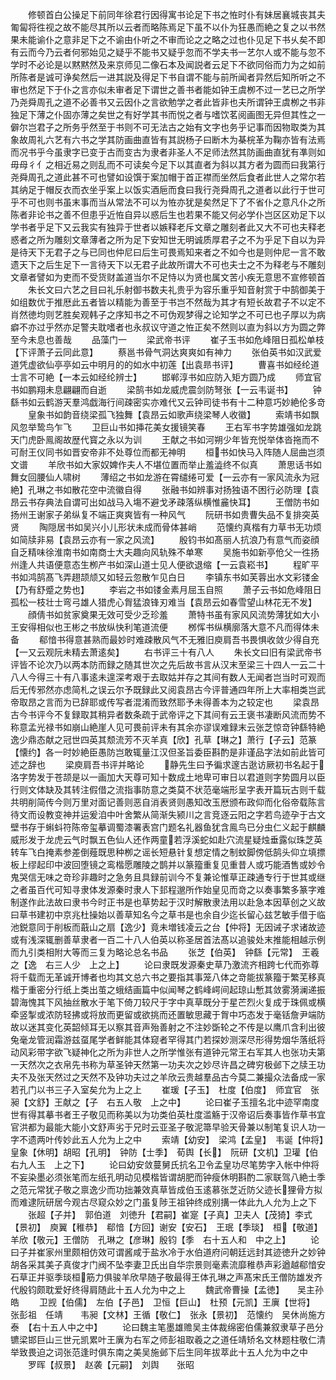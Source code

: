 <!-- { "loadSidebar": true } -->
　　修顿首白公操足下前同年徐君行因得寓书论足下书之恠时仆有妹居襄城丧其夫匍匐将徃视之故不能尽其所以云者而略陈焉足下虽不以仆为狂愚而絶之复之以书然果未能谕仆之意非足下之不谕由仆听之不审而论之之略之过也仆见足下书乆矣不即有云而今乃云者何邪始见之疑乎不能书又疑乎忽而不学夫书一艺尔人或不能与忽不学时不必论是以黙黙然及来京师见二像石本及闻説者云足下不欲同俗而力为之如前所陈者是诚可诤矣然后一进其説及得足下书自谓不能与前所闻者异然后知所听之不审也然足下于仆之言亦似未审者足下谓世之善书者能如钟王虞栁不过一艺已之所学乃尧舜周孔之道不必善书又云因仆之言欲勉学之者此皆非也夫所谓钟王虞栁之书非独足下薄之仆固亦薄之矣世之有好学其书而悦之者与嗜饮茗阅画图无异但其性之一僻尔岂君子之所务乎然至于书则不可无法古之始有文字也务乎记事而因物取类为其象故周礼六艺有六书之学其防画曲直皆有其説杨子曰断木为棊梡革为鞠亦皆有法焉而况书乎今虽隶字已变于古而变古为隶者非圣人不足师法然其防画曲直犹有凖则如毋母彳亻之相近易之则乱而不可读矣今足下以其直者为斜以其方者为圆而曰我第行尧舜周孔之道此甚不可也譬如设馔于案加帽于首正襟而坐然后食者此世人之常尔若其纳足于帽反衣而衣坐乎案上以饭实酒巵而食曰我行尧舜周孔之道者以此行于世可乎不可也则书虽末事而当从常法不可以为恠亦犹是矣然足下了不省仆之意凡仆之所陈者非论书之善不但患乎近恠自异以惑后生也若果不能又何必学仆岂区区劝足下以学书者乎足下又云我实有独异于世者以嫉释老斥文章之雕刻者此又大不可也夫释老惑者之所为雕刻文章薄者之所为足下安知世无明诚质厚君子之不为乎足下自以为异是待天下无君子之与已同也仲尼曰后生可畏焉知来者之不如今也是则仲尼一言不敢遗天下之后生足下一言待天下以无君子此故所谓大不可也夫士之不为释老与不雕刻文章者譬如为吏而不受货财盖道当尔不足恃以为贤也属文苦小疾无意思不宣修顿首
　　朱长文曰六艺之目曰礼乐射御书数夫礼贵乎为容乐重乎知音射赏于中鹄御美于如组数优于推厯此五者皆以精能为善至于书岂不然哉为其才有短长故君子不以定不肖然徳均则艺胜矣观韩子之序知书之不可伪观梦得之论知学之不可已也子厚以为病癖不亦过乎然亦足警夫耽嗜者也永叔议守道之恠正矣不然则以直为斜以方为圆之弊至今未息也善哉
　　品藻门一
　　梁武帝书评
　　崔子玉书如危峰阻日孤松单枝【下评萧子云同此意】
　　蔡邕书骨气洞达爽爽如有神力
　　张伯英书如汉武爱道凭虚欲仙亭亭如云中明月的的如水中初莲【出袁昻书评】
　　曹喜书如经纶道士言不可絶【一本云如经纶辨士】
　　邯郸淳书如应防入矩方圆乃成
　　师宜官书如鹏翔未息翩翩而自逝
　　梁鹄书如龙威虎震剑防弩张【一云韦诞书】
　　钟繇书如云鹤游天羣鸿戯海行间疎密实亦难代又云钟司徒书有十二种意巧妙絶伦多竒
　　皇象书如韵音绕梁孤飞独舞【袁昂云如歌声绕梁琴人收徽】
　　索靖书如飘风忽举鸷鸟乍飞
　　卫巨山书如挿花美女援镜笑春
　　王右军书字势雄强如龙跳天门虎卧鳯阁故歴代寳之永以为训
　　王献之书如河朔少年皆充悦举体沓拖而不可耐王仪同书如晋安帝非不处尊位而都无神明
　　桓书如快马入阵随人屈曲岂须文谱
　　羊欣书如大家奴婢作夫人不堪位置而举止羞澁终不似真
　　萧思话书如舞女回腰仙人啸树
　　薄绍之书如龙游在霄缱绻可爱【一云亦有一家风流永为冠絶】孔琳之书如散花空中流徽自得
　　张融书如辨事对扬独语不困行必防理【袁昂云书存典法自谓可出如战马入塲不避戈矛疎落纵横惟麄快耳】
　　王僧防书如扬州王谢家子弟纵复不端正爽爽皆有一种风气
　　阮研书如贵曹失品不复排突英贤
　　陶隠居书如吴兴小儿形状未成而骨体甚峭
　　范懐约真楷有力草书无功烦如简牍非易【袁昂云亦有一家之风流】
　　殷钧书如髙丽人抗浪乃有意气而姿顔自乏精味徐淮南书如南商士大夫趣向风轨殊不单寒
　　吴施书如新亭伧父一徃扬州逢人共语便意态生栁产书如深山道士见人便欲退缩【一云袁崧书】
　　程旷平书如鸿鹄髙飞弄趐颉颃又如轻云忽散乍见白日
　　李镇东书如芙蓉出水文彩镂金【乃有舒蹙之势也】
　　李岩之书如镂金素月屈玉自照
　　萧子云书如危峰阻日孤松一枝壮士弯弓雄人猎虎心胷猛浪锋刃难当【袁昂云如春雪望山林花无不发】
　　顔倩书如贫家奠果无效可受少乏珍羞
　　萧特书虽有家风风流势薄犹如大小王安得相似也王彬之书放纵快利笔道流便
　　桞恽书纵横廓落大意不凡而得体未备
　　郗愔书得意甚熟而最妙时难疎散风气不无雅旧庾肩吾书畏惧收敛少得自充【一又云观阮未精去萧逺矣】
　　右书评三十有八人
　　朱长文曰旧有梁武帝书评皆不论次乃以两本防而録之随其世次之先后故书言从汉末至梁三十四人一云二十八人今得三十有八事逺未遑深考艰于去取姑并存之其间有数人无闻者岂当时可观而后无传邪然亦虑简札之误云尔予既録此又阅袁昂古今评普通四年所上大率相类岂武帝取昂之言而为已辞耶或传写者混淆而致然耶予未得善本为之较定也
　　梁袁昂古今书评今不复録取其稍异者数条疏于武帝评之下其间有云王褒书凄断风流而势不称意孟光禄书如崩山絶崖人见可畏前评未有其余亦谬误难録末云张芝惊竒钟繇特絶逸少鼎态献之冠世四英其颓流芳不灭羊真【欣】孔草【琳之】萧行【子云】范篆【懐约】各一时妙絶臣愚防岂敢辄量江汉但圣旨委臣斟酌是非谨品字法如前此皆可述之辞也
　　梁庾肩吾书评并略论
　　静先生曰予徧求邃古逖访厥初书名起于洛字势发于苍颉是以一画加大天尊可知十数成土地卑可审日以君道则字势圆月以臣行则文体缺及其转注假借之流指事防意之类莫不状范毫端形呈字表开篇玩古则千载共明削简传今则万里对面记善则恶自消表贤则愚知改玉厯颁布政仰而化俗帝载陈言待文而设教变神并运爰洎中叶舍繁从简渐失颍川之言竞逐云阳之字若鸟迹孕于古文壁书存于蝌蚪符陈帝玺摹调蜀漆署表宫门题名礼器鱼犹含鳯鸟已分虫仁义起于麒麟威形发于龙虎云气时飘五色仙人还作两童若浮溪蛇如赴穴流星疑烛垂露似珠芝英转车飞白掩素参差倒薤既思种栁之谣长短悬针复想定情之制蚊脚傍低鹄头仰立填摽板上缪起印中波回堕镜之鸾楷愿雕陵之鹊并以篆籀重复见重昔人或巧能酒售或妙令鬼哭信无味之竒珍非趣时之急务且具録前训今不复兼论惟草正疎通专行于世其或继之者虽百代可知寻隶体发源秦时隶人下邽程邈所作始皇见而竒之以奏事繁多篆字难制遂作此法故曰隶书今时正书是也草势起于汉时解散隶法用以赴急本因草创之义故曰草书建初中京兆杜操始以善草知名今之草书是也余自少迄长留心兹艺敏手借于临池鋭意同于削板而蕺山之扇【逸少】竟未増钱凌云之台【仲将】无因诫子求诸故迹或有浅深辄删善草隶者一百二十八人伯英以称圣居首法髙以追骏处末推能相越示例而九引类相附大等而三复为略论总名书品
　　张芝【伯英】　钟繇【元常】　王羲之【逸　右三人少　上之上】
　　论曰隶既发源秦史草乃激流齐相跨七代而弥尊将千载而无革诚开博者也均其文总六书之要指其事笼八体之竒能拔篆籀于繁芜移真楷于重密分行纸上类出茧之蛾结画篇中似闻琴之鹤峰崿间起琼山慙其敛雾漪澜递振碧海愧其下风抽丝散水于笔下倚刀较尺于字中真草既分于星芒烈火复成于珠佩或横牵竖掣或浓防轻拂或将放而更留或欲挑而还置敏思藏于胷中巧态发于毫铦詹尹端防故以迷其变化英韶倾耳无以察其音声殆善射之不注妙斲轮之不传是以鹰爪含利出彼兔毫龙管润霜游兹虿尾学者鲜能其体窥者罕得其门若探妙测深尽形得势烟华落纸将动风彩带字欲飞疑神化之所为非世人之所学惟张有道钟元常王右军其人也张功夫第一天然次之衣帛先书称为草圣钟天然第一功夫次之妙尽许昌之碑穷极邺下之牍王功夫不及张天然过之天然不及钟功夫过之羊欣云贵越羣品古今莫二兼撮众法备成一家若孔门以书三子入室矣允为上之上
　　崔瑗【子玉】　杜度【伯度】　师宜官　张昶【文舒】王献之【子　右五人敬　上之中】
　　论曰崔子玉擅名北中迹罕南度世有得其摹书者王子敬见而称美以为功类伯英杜度滥觞于汉帝诏后奏事皆作草书宜官洪都为最能大能小文舒声劣于兄时云亚圣子敬泥箒早验天骨兼以制笔复识人功一字不遗两叶传妙此五人允为上之中
　　索靖【幼安】　梁鸿【孟皇】　韦诞【仲将】　皇象【休明】胡昭【孔明】　钟防【士季】　荀舆【长】　阮研【文机】卫瓘【伯　右九人玉　上之下】
　　论曰幼安敛蔓舅氏抗名卫令孟皇功尽笔势字入帐中仲将不妄染墨必须张笔而左纸孔明动见模楷皆谓胡肥而钟瘦休明斟酌二家联驾八絶士季之范元常犹子敬之禀逸少而功拙兼效真草皆成伯玉逺慕张芝近防父迹长狸骨方拟而难逮阮研居今观古尽窥众妙之门虽复陟王祖钟终成别搆一体此九人允为上之下
　　张超【子并】　郭伯道　刘徳升【君嗣】崔寔【子真】卫夫人【茂猗】李式【景初】　庾翼【稚恭】　郗愔【方回】谢安【安石】　王珉【季琰】　桓【敬道】　羊欣【敬元】王僧防　孔琳之【彦琳】殷钧【季　右十五人和　中之上】
　　论曰子并崔家州里颇相仿效可谓酱咸于盐氷冷于水伯道府问朝廷远封其迹徳升之妙钟胡各采其美子真俊才门阀不坠李妻卫氏出自华宗景则毫素流靡稚恭声彩遒越郗愔安石草正并驱季琰桓筋力俱骏羊欣早随子敬最得王体孔琳之声髙宋氏王僧防雄发齐代殷钧颇耽爱好终得肩随此十五人允为中之上
　　魏武帝曹操【孟徳】　　吴主孙皓
　　卫觊【伯儒】　左伯【子邑】　卫恒【巨山】　杜预【元凯】王廙【世将】　张彭祖　任靖　　韦昶【文林】王循【敬仁】　张永【景初】　范懐约　吴休尚施方泰　【右十五人中之中】
　　论曰魏主笔墨雄赡吴主体裁绵密伯儒兼叙隶草子邑分镳梁邯巨山三世元凯累叶王廙为右军之师彭祖取羲之之道任靖矫名文林题柱敬仁清举致畏迫之词张范逢时俱东南之美吴施邺下后生同年拔萃此十五人允为中之中
　　罗晖【叔景】　赵袭【元嗣】　刘舆　　张昭

